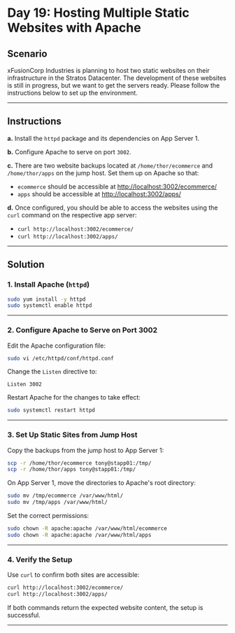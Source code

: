# Day 19: Hosting Multiple Static Websites with Apache

## Scenario

xFusionCorp Industries is planning to host two static websites on their infrastructure in the Stratos Datacenter. The development of these websites is still in progress, but we want to get the servers ready. Please follow the instructions below to set up the environment.

---

## Instructions

**a.** Install the `httpd` package and its dependencies on App Server 1.

**b.** Configure Apache to serve on port `3002`.

**c.** There are two website backups located at `/home/thor/ecommerce` and `/home/thor/apps` on the jump host. Set them up on Apache so that:
- `ecommerce` should be accessible at [http://localhost:3002/ecommerce/](http://localhost:3002/ecommerce/)
- `apps` should be accessible at [http://localhost:3002/apps/](http://localhost:3002/apps/)

**d.** Once configured, you should be able to access the websites using the `curl` command on the respective app server:
- `curl http://localhost:3002/ecommerce/`
- `curl http://localhost:3002/apps/`

---

## Solution

### 1. Install Apache (`httpd`)

```bash
sudo yum install -y httpd
sudo systemctl enable httpd
```

---

### 2. Configure Apache to Serve on Port 3002

Edit the Apache configuration file:

```bash
sudo vi /etc/httpd/conf/httpd.conf
```

Change the `Listen` directive to:

```
Listen 3002
```

Restart Apache for the changes to take effect:

```bash
sudo systemctl restart httpd
```

---

### 3. Set Up Static Sites from Jump Host

Copy the backups from the jump host to App Server 1:

```bash
scp -r /home/thor/ecommerce tony@stapp01:/tmp/
scp -r /home/thor/apps tony@stapp01:/tmp/
```

On App Server 1, move the directories to Apache's root directory:

```bash
sudo mv /tmp/ecommerce /var/www/html/
sudo mv /tmp/apps /var/www/html/
```

Set the correct permissions:

```bash
sudo chown -R apache:apache /var/www/html/ecommerce
sudo chown -R apache:apache /var/www/html/apps
```

---

### 4. Verify the Setup

Use `curl` to confirm both sites are accessible:

```bash
curl http://localhost:3002/ecommerce/
curl http://localhost:3002/apps/
```

If both commands return the expected website content, the setup is successful.

---
